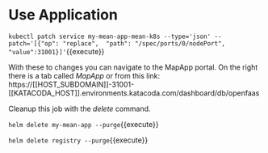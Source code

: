 # Use Application #

`kubectl patch service my-mean-app-mean-k8s --type='json' --patch='[{"op": "replace",  "path": "/spec/ports/0/nodePort", "value":31001}]'`{{execute}}

With these to changes you can navigate to the MapApp portal. On the right there is a tab called _MapApp_ or from this link: https://[[HOST_SUBDOMAIN]]-31001-[[KATACODA_HOST]].environments.katacoda.com/dashboard/db/openfaas


Cleanup this job with the _delete_ command.

`helm delete my-mean-app --purge`{{execute}}

`helm delete registry --purge`{{execute}}
